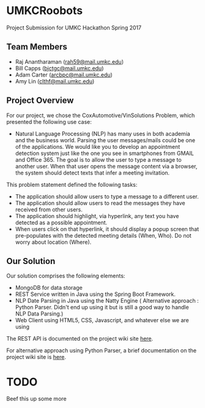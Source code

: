# UMKCRoobots
Project Submission for UMKC Hackathon Spring 2017

## Team Members

* Raj Anantharaman (rah59@mail.umkc.edu)
* Bill Capps (bjctgc@mail.umkc.edu)
* Adam Carter (arcbpc@mail.umkc.edu)
* Amy Lin (clthf@mail.umkc.edu)

## Project Overview

For our project, we chose the CoxAutomotive/VinSolutions Problem, which presented the following use case:

* Natural Language Processing (NLP) has many uses in both academia and the business world. Parsing the user messages/mails could be one of the applications. We would like you to develop an appointment detection system just like the one you see in smartphones from GMAIL and Office 365. The goal is to allow the user to type a message to another user. When that user opens the message content via a browser, the system should detect texts that infer a meeting invitation.

This problem statement defined the following tasks:
* The application should allow users to type a message to a different user.
* The application should allow users to read the messages they have received from other users.
* The application should highlight, via hyperlink, any text you have detected as a possible appointment.
* When users click on that hyperlink, it should display a popup screen that pre-populates with the detected meeting details (When, Who). Do not worry about location (Where).

## Our Solution

Our solution comprises the following elements:

* MongoDB for data storage
* REST Service written in Java using the Spring Boot Framework.
* NLP Date Parsing in Java using the Natty Engine  ( Alternative approach : Python Parser. Didn't end up using it but is still a good way to handle NLP Data Parsing.)
* Web Client using HTML5, CSS, Javascript, and whatever else we are using

The REST API is documented on the project wiki site [here](https://github.com/apshaiTerp/UMKCRoobots/wiki/REST-API).

For alternative approach using Python Parser, a brief documentation on the project wiki site is [here](https://github.com/apshaiTerp/UMKCRoobots/wiki/NLP-Data-Parsing-Alternative-Approach).
# TODO

Beef this up some more

